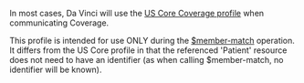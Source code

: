 In most cases, Da Vinci will use the [US Core Coverage profile]({{site.data.fhir.ver.uscore7}}/StructureDefinition-us-core-coverage.html) when communicating Coverage.

This profile is intended for use ONLY during the [$member-match](OperationDefinition-member-match.html) operation.  It differs from the US Core profile in that the referenced 'Patient' resource does not need to have an identifier (as when calling $member-match, no identifier will be known).
